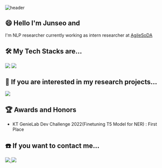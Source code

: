 ![header](https://capsule-render.vercel.app/api?type=wave&&color=timeGradient&animation=fadeIn)

## 😄 Hello I'm Junseo and
I'm NLP researcher currently working as intern researcher at <a href="http://agilesoda.com/">AgileSoDA</a>

## 🛠 My Tech Stacks are...
 <img src="https://img.shields.io/badge/PyTorch-EE4C2C?style=flat-square&logo=PyTorch&logoColor=white"/></a>
 <img src="https://img.shields.io/badge/Python-3776AB?style=flat-square&logo=Python&logoColor=white"/></a>
 
## 🔭 If you are interested in my research projects...

  <a href="https://tiny-harp-c0f.notion.site/Projects-Portfolio-98d212e8653c46538f1e5a9cec3d2730">
    <img src="https://img.shields.io/badge/notion-black?style=flat-square&logo=Notion&logoColor=white"/>
  </a>
  
## 🏆 Awards and Honors
- KT GenieLab Dev Challenge 2022(Finetuning T5 Model for NER) : First Place

## ☎️ If you want to contact me...

  <a href="https://www.instagram.com/jungrafia/">
    <img src="https://img.shields.io/badge/Instagram-E4405F?style=flat-square&logo=Instagram&logoColor=white"/>
  </a>
  <a href="mailto:jjs97612@gmail.com">
    <img src="https://img.shields.io/badge/Gmail-EA4335?style=flat-square&logo=Gmail&logoColor=white"/>
  </a>
<!--
**junseo-jang/junseo-jang** is a ✨ _special_ ✨ repository because its `README.md` (this file) appears on your GitHub profile.

Here are some ideas to get you started:

- 🔭 I’m currently working on ...
- 🌱 I’m currently learning ...
- 👯 I’m looking to collaborate on ...
- 🤔 I’m looking for help with ...
- 💬 Ask me about ...
- 📫 How to reach me: ...
- 😄 Pronouns: ...
- ⚡ Fun fact: ...
-->
